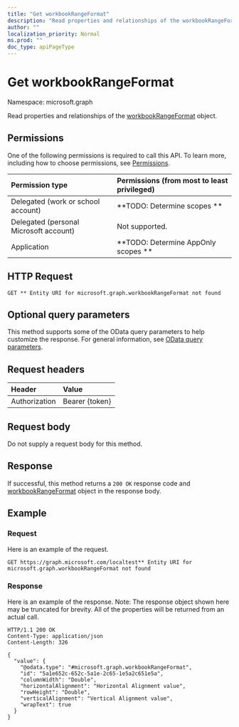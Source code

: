 ```yaml
---
title: "Get workbookRangeFormat"
description: "Read properties and relationships of the workbookRangeFormat object."
author: ""
localization_priority: Normal
ms.prod: ""
doc_type: apiPageType
---
```


# Get workbookRangeFormat

Namespace: microsoft.graph

Read properties and relationships of the [workbookRangeFormat](../resources/workbookrangeformat.md) object.

## Permissions
One of the following permissions is required to call this API. To learn more, including how to choose permissions, see [Permissions](/concepts/permissions-reference.md).

|Permission type|Permissions (from most to least privileged)|
|:---|:---|
|Delegated (work or school account)|**TODO: Determine scopes **|
|Delegated (personal Microsoft account)|Not supported.|
|Application|**TODO: Determine AppOnly scopes **|

## HTTP Request
<!-- {
  "blockType": "ignored"
}
-->
``` http
GET ** Entity URI for microsoft.graph.workbookRangeFormat not found
```

## Optional query parameters
This method supports some of the OData query parameters to help customize the response. For general information, see [OData query parameters](/graph/query-parameters).

## Request headers
|Header|Value|
|:---|:---|
|Authorization|Bearer {token}|

## Request body
Do not supply a request body for this method.

## Response
If successful, this method returns a `200 OK` response code and [workbookRangeFormat](../resources/workbookrangeformat.md) object in the response body.

## Example

### Request
Here is an example of the request.
<!-- {
  "blockType": "request",
  "name": "get_workbookrangeformat"
}
-->
``` http
GET https://graph.microsoft.com/localtest** Entity URI for microsoft.graph.workbookRangeFormat not found
```

### Response
Here is an example of the response. Note: The response object shown here may be truncated for brevity. All of the properties will be returned from an actual call.
<!-- {
  "blockType": "response",
  "truncated": true,
  "@odata.type": "microsoft.graph.workbookRangeFormat"
}
-->
``` http
HTTP/1.1 200 OK
Content-Type: application/json
Content-Length: 326

{
  "value": {
    "@odata.type": "#microsoft.graph.workbookRangeFormat",
    "id": "5a1e652c-652c-5a1e-2c65-1e5a2c651e5a",
    "columnWidth": "Double",
    "horizontalAlignment": "Horizontal Alignment value",
    "rowHeight": "Double",
    "verticalAlignment": "Vertical Alignment value",
    "wrapText": true
  }
}
```

